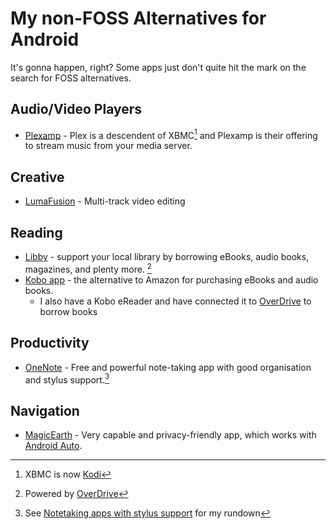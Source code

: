 # My non-FOSS Alternatives for Android

It's gonna happen, right? Some apps just don't quite hit the mark on the search for FOSS alternatives.

## Audio/Video Players

- [Plexamp](https://www.plex.tv/plexamp/) - Plex is a descendent of XBMC[^1] and Plexamp is their offering to stream music from your media server.

## Creative

- [LumaFusion](https://play.google.com/store/apps/details?id=com.luma_touch.lumafusion "Play Store") - Multi-track video editing

## Reading

- [Libby](https://libbyapp.com) - support your local library by borrowing eBooks, audio books, magazines, and plenty more. [^2]
- [Kobo app](https://www.kobo.com/) - the alternative to Amazon for purchasing eBooks and audio books.
  - I also have a Kobo eReader and have connected it to [OverDrive] to borrow books

## Productivity

- [OneNote](https://www.onenote.com/) - Free and powerful note-taking app with good organisation and stylus support.[^3]

## Navigation

- [MagicEarth](https://www.magicearth.com/) - Very capable and privacy-friendly app, which works with [Android Auto].

[Android Auto]: https://www.android.com/auto/
[OverDrive]: https://www.overdrive.com/apps/libby
[^1]: XBMC is now [Kodi](https://kodi.tv/)
[^2]: Powered by [OverDrive]
[^3]: See [Notetaking apps with stylus support](notetaking_with_stylus_notes.md) for my rundown
